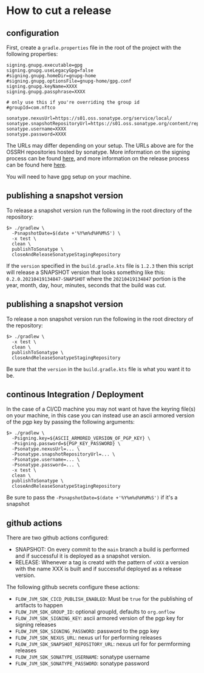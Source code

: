
# How to cut a release

## configuration

First, create a `gradle.properties` file in the root of the project with the following properties:
```properties
signing.gnupg.executable=gpg
signing.gnupg.useLegacyGpg=false
#signing.gnupg.homeDir=gnupg-home
#signing.gnupg.optionsFile=gnupg-home/gpg.conf
signing.gnupg.keyName=XXXX
signing.gnupg.passphrase=XXXX

# only use this if you're overriding the group id
#groupId=com.nftco

sonatype.nexusUrl=https://s01.oss.sonatype.org/service/local/
sonatype.snapshotRepositoryUrl=https://s01.oss.sonatype.org/content/repositories/snapshots/
sonatype.username=XXXX
sonatype.password=XXXX
```

The URLs may differ depending on your setup. The URLs above are for the OSSRH repositories hosted
by sonatype. More information on the signing process can be found [here](https://docs.gradle.org/current/userguide/signing_plugin.html),
and more information on the release process can be found here [here](https://github.com/gradle-nexus/publish-plugin).

You will need to have gpg setup on your machine.

## publishing a snapshot version

To release a snapshot version run the following in the root directory of the repository:
```shell
$> ./gradlew \
  -PsnapshotDate=$(date +'%Y%m%d%H%M%S') \
  -x test \
  clean \
  publishToSonatype \
  closeAndReleaseSonatypeStagingRepository
```
If the `version` specified in the `build.gradle.kts` file is `1.2.3` then this script will release a 
SNAPSHOT version that looks something like this: `0.2.0.20210419134847-SNAPSHOT` where the `20210419134847`
portion is the year, month, day, hour, minutes, seconds that the build was cut.

## publishing a snapshot version

To release a non snapshot version run the following in the root directory of the repository:
```shell
$> ./gradlew \
  -x test \
  clean \
  publishToSonatype \
  closeAndReleaseSonatypeStagingRepository
```
Be sure that the `version` in the `build.gradle.kts` file is what you want it to be.

## continous Integration / Deployment

In the case of a CI/CD machine you may not want ot have the keyring file(s) on your machine, in this
case you can instead use an ascii armored version of the pgp key by passing the following arguments:

```shell
$> ./gradlew \
  -Psigning.key=${ASCII_ARMORED_VERSION_OF_PGP_KEY} \
  -Psigning.password=${PGP_KEY_PASSWORD} \
  -Psonatype.nexusUrl=... \
  -Psonatype.snapshotRepositoryUrl=... \
  -Psonatype.username=... \
  -Psonatype.password=... \
  -x test \
  clean \
  publishToSonatype \
  closeAndReleaseSonatypeStagingRepository
```

Be sure to pass the `-PsnapshotDate=$(date +'%Y%m%d%H%M%S')` if it's a snapshot

## github actions

There are two github actions configured:
- SNAPSHOT: On every commit to the `main` branch a build is performed and if successful it is deployed as a snapshot version.
- RELEASE: Whenever a tag is creatd with the pattern of `vXXX` a version with the name XXX is built and if successful deployed as a release version.

The following github secrets configure these actions:

- `FLOW_JVM_SDK_CICD_PUBLISH_ENABLED`: Must be `true` for the publishing of artifacts to happen
- `FLOW_JVM_SDK_GROUP_ID`: optional groupId, defaults to `org.onflow`
- `FLOW_JVM_SDK_SIGNING_KEY`: ascii armored version of the pgp key for signing releases
- `FLOW_JVM_SDK_SIGNING_PASSWORD`: password to the pgp key
- `FLOW_JVM_SDK_NEXUS_URL`: nexus url for performing releases
- `FLOW_JVM_SDK_SNAPSHOT_REPOSITORY_URL`: nexus url for for permforming releases
- `FLOW_JVM_SDK_SONATYPE_USERNAME`: sonatype username
- `FLOW_JVM_SDK_SONATYPE_PASSWORD`: sonatype password


